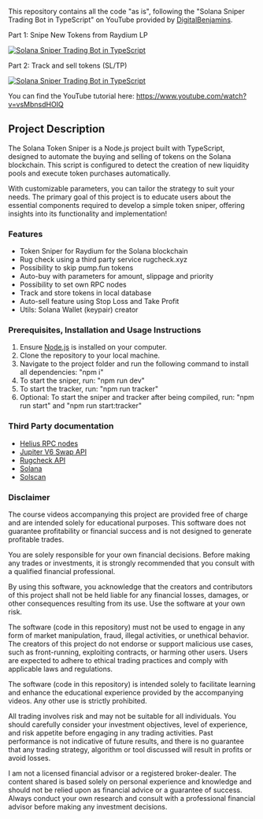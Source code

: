 This repository contains all the code "as is", following the "Solana Sniper Trading Bot in TypeScript" on YouTube provided by [DigitalBenjamins](https://x.com/digbenjamins).

Part 1: Snipe New Tokens from Raydium LP

[![Solana Sniper Trading Bot in TypeScript](https://img.youtube.com/vi/vsMbnsdHOIQ/0.jpg)](https://www.youtube.com/watch?v=vsMbnsdHOIQ)

Part 2: Track and sell tokens (SL/TP)

[![Solana Sniper Trading Bot in TypeScript](https://img.youtube.com/vi/4CdXLywg2O8/0.jpg)](https://www.youtube.com/watch?v=4CdXLywg2O8)

You can find the YouTube tutorial here: https://www.youtube.com/watch?v=vsMbnsdHOIQ

## Project Description

The Solana Token Sniper is a Node.js project built with TypeScript, designed to automate the buying and selling of tokens on the Solana blockchain. This script is configured to detect the creation of new liquidity pools and execute token purchases automatically.

With customizable parameters, you can tailor the strategy to suit your needs. The primary goal of this project is to educate users about the essential components required to develop a simple token sniper, offering insights into its functionality and implementation!

### Features

- Token Sniper for Raydium for the Solana blockchain
- Rug check using a third party service rugcheck.xyz
- Possibility to skip pump.fun tokens
- Auto-buy with parameters for amount, slippage and priority
- Possibility to set own RPC nodes
- Track and store tokens in local database
- Auto-sell feature using Stop Loss and Take Profit
- Utils: Solana Wallet (keypair) creator

### Prerequisites, Installation and Usage Instructions

1. Ensure [Node.js](https://nodejs.org/en) is installed on your computer.
2. Clone the repository to your local machine.
3. Navigate to the project folder and run the following command to install all dependencies: "npm i"
4. To start the sniper, run: "npm run dev"
5. To start the tracker, run: "npm run tracker"
6. Optional: To start the sniper and tracker after being compiled, run: "npm run start" and "npm run start:tracker"

### Third Party documentation

- [Helius RPC nodes](https://docs.helius.dev)
- [Jupiter V6 Swap API](https://station.jup.ag/docs/apis/swap-api)
- [Rugcheck API](https://api.rugcheck.xyz/swagger/index.html)
- [Solana](https://solana.com/docs)
- [Solscan](https://solscan.io)

### Disclaimer

The course videos accompanying this project are provided free of charge and are intended solely for educational purposes. This software does not guarantee profitability or financial success and is not designed to generate profitable trades.

You are solely responsible for your own financial decisions. Before making any trades or investments, it is strongly recommended that you consult with a qualified financial professional.

By using this software, you acknowledge that the creators and contributors of this project shall not be held liable for any financial losses, damages, or other consequences resulting from its use. Use the software at your own risk.

The software (code in this repository) must not be used to engage in any form of market manipulation, fraud, illegal activities, or unethical behavior. The creators of this project do not endorse or support malicious use cases, such as front-running, exploiting contracts, or harming other users. Users are expected to adhere to ethical trading practices and comply with applicable laws and regulations.

The software (code in this repository) is intended solely to facilitate learning and enhance the educational experience provided by the accompanying videos. Any other use is strictly prohibited.

All trading involves risk and may not be suitable for all individuals. You should carefully consider your investment objectives, level of experience, and risk appetite before engaging in any trading activities. Past performance is not indicative of future results, and there is no guarantee that any trading strategy, algorithm or tool discussed will result in profits or avoid losses.

I am not a licensed financial advisor or a registered broker-dealer. The content shared is based solely on personal experience and knowledge and should not be relied upon as financial advice or a guarantee of success. Always conduct your own research and consult with a professional financial advisor before making any investment decisions.
